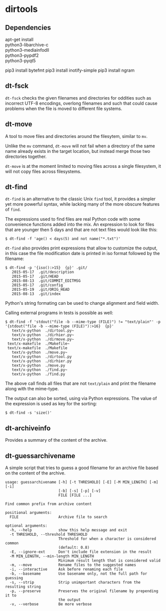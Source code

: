 dirtools
========

Dependencies
------------

apt-get install \
  python3-libarchive-c \
  python3-mediainfodll \
  python3-pypdf2 \
  python3-pyqt5

pip3 install bytefmt
pip3 install inotify-simple
pip3 install ngram


dt-fsck
-------

`dt-fsck` checks the given filenames and directories for oddities such
as incorrect UTF-8 encodings, overlong filenames and such that could
cause problems when the file is moved to different file systems.


dt-move
-------

A tool to move files and directories around the filesytem, similar to
`mv`.

Unlike the `mv` command, `dt-move` will not fail when a directory of
the same name already exists in the target location, but instead merge
those two directories together.

`dt-move` is at the moment limited to moving files across a single
filesystem, it will not copy files across filesystems.


dt-find
-------

`dt-find` is an alternative to the classic Unix `find` tool, it
provides a simpler yet more powerful syntax, while lacking many of the
more obscure features of `find`.

The expressions used to find files are real Python code with some
convenience functions added into the mix. An expression to look for
files that are younger then 5 days and that are not text files would
look like this:

    $ dt-find -f 'age() < days(5) and not name("*.txt")'

`dt-find` also provides print expressions that allow to customize the
output, in this case the file modification date is printed in iso
format followed by the filename:

    $ dt-find -p '{iso():>15}  {p}' .git/
       2015-05-17  .git/description
       2015-05-17  .git/HEAD
       2015-08-13  .git/COMMIT_EDITMSG
       2015-05-17  .git/config
       2015-05-19  .git/ORIG_HEAD
       2015-08-13  .git/index

Python's string formating can be used to change alignment and field width.

Calling external programs in tests is possible as well:

    $ dt-find -f 'stdout("file -b --mime-type (FILE)") != "text/plain"' -p '{stdout("file -b --mime-type (FILE)"):>16}  {p}'
       text/x-python  ./dirtool.py~
       text/x-python  ./dirhier.py~
       text/x-python  ./dirmove.py~
     text/x-makefile  ./Makefile~
     text/x-makefile  ./Makefile
       text/x-python  ./move.py~
       text/x-python  ./dirtool.py
       text/x-python  ./dirhier.py
       text/x-python  ./move.py
       text/x-python  ./find.py~
       text/x-python  ./find.py

The above call finds all files that are not `text/plain` and print the
filename along with the mime-type.

The output can also be sorted, using via Python expressions. The value
of the expression is used as key for the sorting:

    $ dt-find -s 'size()'


dt-archiveinfo
--------------

Provides a summary of the content of the archive.


dt-guessarchivename
-------------------

A simple script that tries to guess a good filename for an archive file
based on the content of the archive.

    usage: guessarchivename [-h] [-t THRESHOLD] [-E] [-M MIN_LENGTH] [-m] [-i]
                            [-b] [-s] [-p] [-v]
                            FILE [FILE ...]

    Find common prefix from archive content

    positional arguments:
      FILE                  Archive file to search

    optional arguments:
      -h, --help            show this help message and exit
      -t THRESHOLD, --threshold THRESHOLD
                            Threshold for when a character is considered common
                            (default: 0.8)
      -E, --ignore-ext      Don't include file extension in the result
      -M MIN_LENGTH, --min-length MIN_LENGTH
                            Minimum result length that is considered valid
      -m, --move            Rename files to the suggested names
      -i, --interactive     Ask before renaming each file
      -b, --basename        Use basename only, not the full path for guessing
      -s, --strip           Strip unimportant characters from the resulting string
      -p, --preserve        Preserves the original filename by prepending it to
                            the output
      -v, --verbose         Be more verbose

